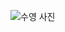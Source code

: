 ![수영 사진](https://user-images.githubusercontent.com/80474128/211242173-1c3b5406-fce0-4680-96f1-d9bc017f501e.jpg)
